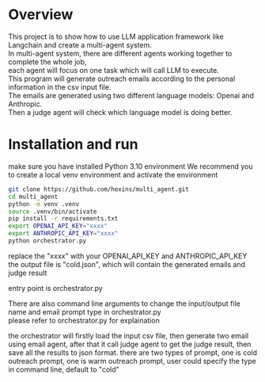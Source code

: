 # Overview
This project is to show how to use LLM application framework like Langchain and create a multi-agent system.  
In multi-agent system, there are different agents working together to complete the whole job,  
each agent will focus on one task which will call LLM to execute.  
This program will generate outreach emails according to the personal information in the csv input file.  
The emails are generated using two different language models: Openai and Anthropic.  
Then a judge agent will check which language model is doing better.
# Installation and run
make sure you have installed Python 3.10 environment
We recommend you to create a local venv environment
and activate the environment
```bash
git clone https://github.com/hexins/multi_agent.git
cd multi_agent
python -m venv .venv
source .venv/bin/activate
pip install -r requirements.txt
export OPENAI_API_KEY="xxxx"
export ANTHROPIC_API_KEY="xxxx"
python orchestrator.py
```
replace the "xxxx" with your OPENAI_API_KEY and ANTHROPIC_API_KEY   
the output file is "cold.json", which will contain the generated emails and judge result   

entry point is orchestrator.py

There are also command line arguments to change the input/output file name and email prompt type in orchestrator.py   
please refer to orchestrator.py for explaination

the orchestrator will firstly load the input csv file, then generate two email using email agent, 
after that it call judge agent to get the judge result, then save all the results to json format.
there are two types of prompt, one is cold outreach prompt, one is warm outreach prompt, 
user could specify the type in command line, default to "cold"
